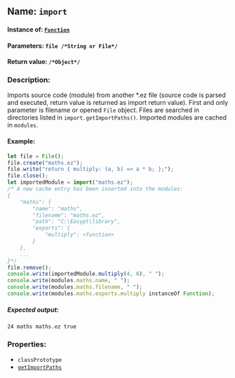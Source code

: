 ## Name: `import`

#### Instance of: [`Function`](Function.md)

#### Parameters: `file /*String or File*/`

#### Return value: `/*Object*/`

### Description:

Imports source code (module) from another *.ez file (source code is parsed and 
executed, return value is returned as import return value). First and only 
parameter is filename or opened `File` object. Files are searched in directories 
listed in `import.getImportPaths()`. Imported modules are cached in `modules`.

#### Example:

```js
let file = File();
file.create("maths.ez");
file.write("return { multiply: (a, b) => a * b; };");
file.close();
let importedModule = import("maths.ez");
/* A new cache entry has been inserted into the modules:
{
    "maths": {
        "name": "maths",
        "filename": "maths.ez",
        "path": "C:\Easypt\library",
        "exports": {
            "multiply": <function>
        }
    },
    ...
}*/
file.remove();
console.write(importedModule.multiply(4, 6), " ");
console.write(modules.maths.name, " ");
console.write(modules.maths.filename, " ");
console.write(modules.maths.exports.multiply instanceOf Function);
```

##### Expected output:

```
24 maths maths.ez true
```

### Properties:

- `classPrototype`
- [`getImportPaths`](import.getImportPaths.md)


